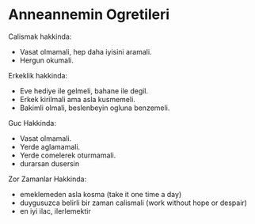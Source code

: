 # Anneannemin Ogretileri

Calismak hakkinda:
- Vasat olmamali, hep daha iyisini aramali.
- Hergun okumali.

Erkeklik hakkinda:
- Eve hediye ile gelmeli, bahane ile degil.
- Erkek kirilmali ama asla kusmemeli.
- Bakimli olmali, beslenbeyin ogluna benzemeli.

Guc Hakkinda:
- Vasat olmamali.
- Yerde aglamamali.
- Yerde comelerek oturmamali.
- durarsan dusersin

Zor Zamanlar Hakkinda:
- emeklemeden asla kosma (take it one time a day)
- duygusuzca belirli bir zaman calismali (work without hope or despair)
- en iyi ilac, ilerlemektir
